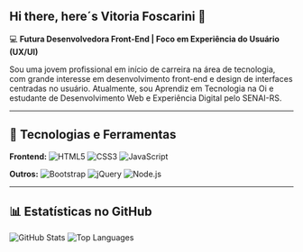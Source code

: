 ## Hi there, here´s Vitoria Foscarini 👋

💻 **Futura Desenvolvedora Front-End | Foco em Experiência do Usuário (UX/UI)** 

Sou uma jovem profissional em início de carreira na área de tecnologia, com grande interesse em desenvolvimento front-end e design de interfaces centradas no usuário. Atualmente, sou Aprendiz em Tecnologia na Oi e estudante de Desenvolvimento Web e Experiência Digital pelo SENAI-RS.

---

## 🚀 Tecnologias e Ferramentas

**Frontend:**
![HTML5](https://img.shields.io/badge/HTML5-E34F26?style=for-the-badge&logo=html5&logoColor=white)
![CSS3](https://img.shields.io/badge/CSS3-1572B6?style=for-the-badge&logo=css3&logoColor=white)
![JavaScript](https://img.shields.io/badge/JavaScript-F7DF1E?style=for-the-badge&logo=javascript&logoColor=black)

**Outros:**
![Bootstrap](https://img.shields.io/badge/Bootstrap-563D7C?style=for-the-badge&logo=bootstrap&logoColor=white)
![jQuery](https://img.shields.io/badge/jQuery-0769AD?style=for-the-badge&logo=jquery&logoColor=white)
![Node.js](https://img.shields.io/badge/Node.js-339933?style=for-the-badge&logo=nodedotjs&logoColor=white)

---

## 📊 Estatísticas no GitHub

![GitHub Stats](https://github-readme-stats.vercel.app/api?username=SEU_USUARIO&show_icons=true&theme=radical)
![Top Languages](https://github-readme-stats.vercel.app/api/top-langs/?username=SEU_USUARIO&layout=compact&theme=radical)
